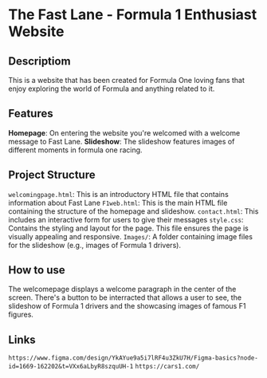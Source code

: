 # The Fast Lane - Formula 1 Enthusiast Website


## Descriptiom
This is a website that has been created for Formula One loving fans that enjoy exploring the world of Formula and anything related to it.

## Features
**Homepage**: On entering the website you're welcomed with a welcome message to Fast Lane.
**Slideshow**: The slideshow features images of different moments in formula one racing.

## Project Structure
`welcomingpage.html`: This is an introductory HTML file that contains information about Fast Lane
`F1web.html`: This is the main HTML file containing the structure of the homepage and slideshow.
`contact.html`: This includes an interactive form for users to give their messages
`style.css`: Contains the styling and layout for the page. This file ensures the page is visually appealing and responsive.
`Images/`: A folder containing image files for the slideshow (e.g., images of Formula 1 drivers).

## How to use
The welcomepage displays a welcome paragraph in the center of the screen.
There's a button to be interracted that allows a user to see, the slideshow of Formula 1 drivers and the showcasing images of famous F1 figures.

## Links
`https://www.figma.com/design/YkAYue9a5i7lRF4u3ZkU7H/Figma-basics?node-id=1669-162202&t=VXx6aLbyR8szquUH-1`
`https://cars1.com/`

